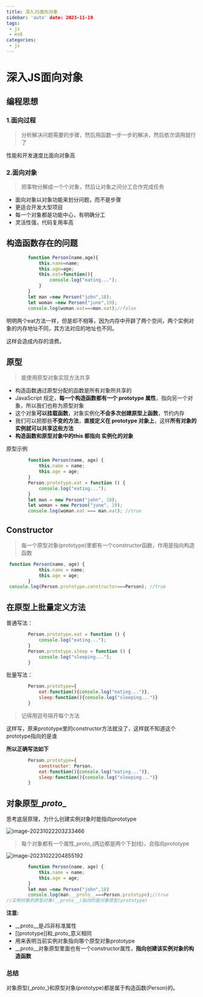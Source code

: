 ```yaml
---
title: 深入JS面向对象
sidebar: 'auto' date: 2023-11-19
tags:
 - js 
 - es6
categories: 
 - js
---
```


# 深入JS面向对象

## 编程思想

### 1.面向过程

> 分析解决问题需要的步骤，然后用函数一步一步的解决，然后依次调用就行了

性能和开发速度比面向对象高

### 2.面向对象

> 把事物分解成一个个对象，然后让对象之间分工合作完成任务

+ 面向对象以对象功能来划分问题，而不是步骤
+ 更适合开发大型项目
+ 每一个对象都是功能中心，有明确分工
+ 灵活性强，代码复用率高

 

## 构造函数存在的问题

```js
        function Person(name,age){
            this.name=name;
            this.age=age;
            this.eat=function(){
                console.log("eating...");
            }
        }
        let man =new Person("john",18);
        let woman =new Person("june",19);
        console.log(woman.eat===man.eat);//false
```

明明两个eat方法一样，但是却不相等，因为内存中开辟了两个空间，两个实例对象的内存地址不同，其方法对应的地址也不同。

这样会造成内存的浪费。

## 原型

> 能使用原型对象实现方法共享

+ 构造函数通过原型分配的函数是所有对象所共享的
+ JavaScript 规定，**每一个构造函数都有一个 prototype 属性**，指向另一个对象，所以我们也称为原型对象
+ 这个对象**可以挂载函数**，对象实例化**不会多次创建原型上函数**，节约内存
+ 我们可以把那些**不变的方法**，**直接定义在 prototype 对象上**，这样**所有对象的实例就可以共享这些方法**
+ **构造函数和原型对象中的this 都指向 实例化的对象**

原型示例

```js
        function Person(name, age) {
            this.name = name;
            this.age = age;
        }
        Person.prototype.eat = function () {
            console.log("eating...");
        }
        let man = new Person("john", 18);
        let woman = new Person("june", 19);
        console.log(woman.eat === man.eat); //true
```

## Constructor

> 每一个原型对象(prototype)里都有一个constructor函数，作用是指向构造函数

```js
 function Person(name, age) {
            this.name = name;
            this.age = age;
        }
 console.log(Person.prototype.constructor===Person); //true
```

## 在原型上批量定义方法

普通写法：

```js
        Person.prototype.eat = function () {
            console.log("eating...");
        }
        Person.prototype.sleep = function () {
            console.log("sleeping...");
        }
```

批量写法：

```js
        Person.prototype={
            eat:function(){console.log("eating...")},
            sleep:function(){console.log("sleeping...")}
        }
```

> 记得用逗号隔开每个方法

这样写，原来prototype里的constructor方法就没了，这样就不知道这个prototype指向的是谁

**所以正确写法如下**

```js
        Person.prototype={
            constructor: Person,
            eat:function(){console.log("eating...")},
            sleep:function(){console.log("sleeping...")}
        }
```

## 对象原型\__proto__

思考底层原理，为什么创建实例对象时能指向prototype

![image-20231022203233466](/image-20231022203233466.png)



> 每个对象都有一个属性\__proto__(两边都是两个下划线)，会指向prototype 

![image-20231022204855192](/image-20231022204855192.png)

```js
        function Person(name, age) {
            this.name = name;
            this.age = age;
        }
        let man =new Person("john",18)
		console.log(man.__proto__===Person.prototype);//true
//实例对象的原型对象(__proto__)指向的是对象原型(prototype)
```



**注意:**

+ \_\_proto\_\_是JS非标准属性
+ [[prototype]]和_proto_意义相同
+ 用来表明当前实例对象指向哪个原型对象prototype
+ \_\_proto\_\_对象原型里面也有一个constructor属性，**指向创建该实例对象的构造函数**

### 总结

对象原型(\__proto__)和原型对象(prototype)都是属于构造函数(Person)的。